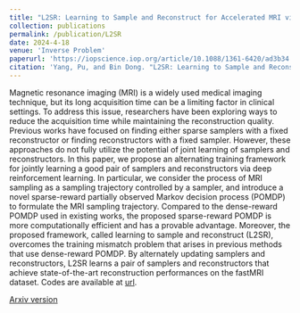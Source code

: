 ```yaml
---
title: "L2SR: Learning to Sample and Reconstruct for Accelerated MRI via Reinforcement Learning"
collection: publications
permalink: /publication/L2SR
date: 2024-4-18
venue: 'Inverse Problem'
paperurl: 'https://iopscience.iop.org/article/10.1088/1361-6420/ad3b34'
citation: 'Yang, Pu, and Bin Dong. "L2SR: Learning to Sample and Reconstruct for accelerated MRI via reinforcement learning." Inverse Problems (2024).'
---
```


Magnetic resonance imaging (MRI) is a widely used medical imaging technique, but its long acquisition time can be a limiting factor in clinical settings. To address this issue, researchers have been exploring ways to reduce the acquisition time while maintaining the reconstruction quality. Previous works have focused on finding either sparse samplers with a fixed reconstructor or finding reconstructors with a fixed sampler. However, these approaches do not fully utilize the potential of joint learning of samplers and reconstructors. In this paper, we propose an alternating training framework for jointly learning a good pair of samplers and reconstructors via deep reinforcement learning. In particular, we consider the process of MRI sampling as a sampling trajectory controlled by a sampler, and introduce a novel sparse-reward partially observed Markov decision process (POMDP) to formulate the MRI sampling trajectory. Compared to the dense-reward POMDP used in existing works, the proposed sparse-reward POMDP is more computationally efficient and has a provable advantage. Moreover, the proposed framework, called learning to sample and reconstruct (L2SR), overcomes the training mismatch problem that arises in previous methods that use dense-reward POMDP. By alternately updating samplers and reconstructors, L2SR learns a pair of samplers and reconstructors that achieve state-of-the-art reconstruction performances on the fastMRI dataset. Codes are available at [url](https://github.com/yangpuPKU/L2SR-Learning-to-Sample-and-Reconstruct).

[Arxiv version](https://arxiv.org/abs/2212.02190)
